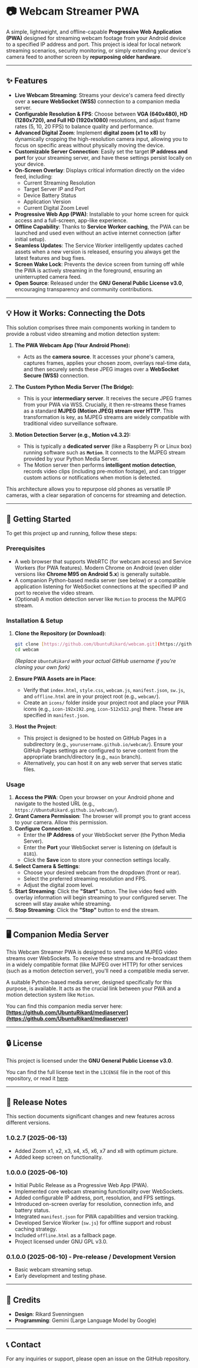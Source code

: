 # 📷 Webcam Streamer PWA

A simple, lightweight, and offline-capable **Progressive Web Application (PWA)** designed for streaming webcam footage from your Android device to a specified IP address and port. This project is ideal for local network streaming scenarios, security monitoring, or simply extending your device's camera feed to another screen by **repurposing older hardware**.

---

## ✨ Features

* **Live Webcam Streaming**: Streams your device's camera feed directly over a **secure WebSocket (WSS)** connection to a companion media server.
* **Configurable Resolution & FPS**: Choose between **VGA (640x480), HD (1280x720), and Full HD (1920x1080)** resolutions, and adjust frame rates (5, 10, 20 FPS) to balance quality and performance.
* **Advanced Digital Zoom**: Implement **digital zoom (x1 to x8)** by dynamically cropping the high-resolution camera input, allowing you to focus on specific areas without physically moving the device.
* **Customizable Server Connection**: Easily set the target **IP address and port** for your streaming server, and have these settings persist locally on your device.
* **On-Screen Overlay**: Displays critical information directly on the video feed, including:
    * Current Streaming Resolution
    * Target Server IP and Port
    * Device Battery Status
    * Application Version
    * Current Digital Zoom Level
* **Progressive Web App (PWA)**: Installable to your home screen for quick access and a full-screen, app-like experience.
* **Offline Capability**: Thanks to **Service Worker caching**, the PWA can be launched and used even without an active internet connection (after initial setup).
* **Seamless Updates**: The Service Worker intelligently updates cached assets when a new version is released, ensuring you always get the latest features and bug fixes.
* **Screen Wake Lock**: Prevents the device screen from turning off while the PWA is actively streaming in the foreground, ensuring an uninterrupted camera feed.
* **Open Source**: Released under the **GNU General Public License v3.0**, encouraging transparency and community contributions.

---

## 💡 How it Works: Connecting the Dots

This solution comprises three main components working in tandem to provide a robust video streaming and motion detection system:

1.  **The PWA Webcam App (Your Android Phone):**
    * Acts as the **camera source**. It accesses your phone's camera, captures frames, applies your chosen zoom, overlays real-time data, and then securely sends these JPEG images over a **WebSocket Secure (WSS)** connection.

2.  **The Custom Python Media Server (The Bridge):**
    * This is your **intermediary server**. It receives the secure JPEG frames from your PWA via WSS. Crucially, it then re-streams these frames as a standard **MJPEG (Motion JPEG) stream over HTTP**. This transformation is key, as MJPEG streams are widely compatible with traditional video surveillance software.

3.  **Motion Detection Server (e.g., Motion v4.3.2):**
    * This is typically a **dedicated server** (like a Raspberry Pi or Linux box) running software such as **`Motion`**. It connects to the MJPEG stream provided by your Python Media Server.
    * The Motion server then performs **intelligent motion detection**, records video clips (including pre-motion footage), and can trigger custom actions or notifications when motion is detected.

This architecture allows you to repurpose old phones as versatile IP cameras, with a clear separation of concerns for streaming and detection.

---

## 🚀 Getting Started

To get this project up and running, follow these steps:

### Prerequisites

* A web browser that supports WebRTC (for webcam access) and Service Workers (for PWA features). Modern Chrome on Android (even older versions like **Chrome M95 on Android 5.x**) is generally suitable.
* A companion Python-based media server (see below) or a compatible application listening for WebSocket connections at the specified IP and port to receive the video stream.
* (Optional) A motion detection server like `Motion` to process the MJPEG stream.

### Installation & Setup

1.  **Clone the Repository (or Download)**:
    ```bash
    git clone [https://github.com/UbuntuRikard/webcam.git](https://github.com/UbuntuRikard/webcam.git)
    cd webcam
    ```
    *(Replace `UbuntuRikard` with your actual GitHub username if you're cloning your own fork)*

2.  **Ensure PWA Assets are in Place**:
    * Verify that `index.html`, `style.css`, `webcam.js`, `manifest.json`, `sw.js`, and `offline.html` are in your project root (e.g., `webcam/`).
    * Create an `icons/` folder inside your project root and place your PWA icons (e.g., `icon-192x192.png`, `icon-512x512.png`) there. These are specified in `manifest.json`.

3.  **Host the Project**:
    * This project is designed to be hosted on GitHub Pages in a subdirectory (e.g., `yourusername.github.io/webcam/`). Ensure your GitHub Pages settings are configured to serve content from the appropriate branch/directory (e.g., `main` branch).
    * Alternatively, you can host it on any web server that serves static files.

### Usage

1.  **Access the PWA**: Open your browser on your Android phone and navigate to the hosted URL (e.g., `https://UbuntuRikard.github.io/webcam/`).
2.  **Grant Camera Permission**: The browser will prompt you to grant access to your camera. Allow this permission.
3.  **Configure Connection**:
    * Enter the **IP Address** of your WebSocket server (the Python Media Server).
    * Enter the **Port** your WebSocket server is listening on (default is `8181`).
    * Click the **Save** icon to store your connection settings locally.
4.  **Select Camera & Settings**:
    * Choose your desired webcam from the dropdown (front or rear).
    * Select the preferred streaming resolution and FPS.
    * Adjust the digital zoom level.
5.  **Start Streaming**: Click the **"Start"** button. The live video feed with overlay information will begin streaming to your configured server. The screen will stay awake while streaming.
6.  **Stop Streaming**: Click the **"Stop"** button to end the stream.

---

## 🖥️ Companion Media Server

This Webcam Streamer PWA is designed to send secure MJPEG video streams over WebSockets. To receive these streams and re-broadcast them in a widely compatible format (like MJPEG over HTTP) for other services (such as a motion detection server), you'll need a compatible media server.

A suitable Python-based media server, designed specifically for this purpose, is available. It acts as the crucial link between your PWA and a motion detection system like `Motion`.

You can find this companion media server here: **[https://github.com/UbuntuRikard/mediaserver](https://github.com/UbuntuRikard/mediaserver)**

---

## 🔒 License

This project is licensed under the **GNU General Public License v3.0**.

You can find the full license text in the `LICENSE` file in the root of this repository, or read it [here](https://www.gnu.org/licenses/gpl-3.0.en.html).

---

## 📝 Release Notes

This section documents significant changes and new features across different versions.

### 1.0.2.7 (2025-06-13)

* Added Zoom x1, x2, x3, x4, x5, x6, x7 and x8 with optimum picture.
* Added keep screen on functionality.

### 1.0.0.0 (2025-06-10)

* Initial Public Release as a Progressive Web App (PWA).
* Implemented core webcam streaming functionality over WebSockets.
* Added configurable IP address, port, resolution, and FPS settings.
* Introduced on-screen overlay for resolution, connection info, and battery status.
* Integrated `manifest.json` for PWA capabilities and version tracking.
* Developed Service Worker (`sw.js`) for offline support and robust caching strategy.
* Included `offline.html` as a fallback page.
* Project licensed under GNU GPL v3.0.

### 0.1.0.0 (2025-06-10) - Pre-release / Development Version

* Basic webcam streaming setup.
* Early development and testing phase.

---

## 🤝 Credits

* **Design**: Rikard Svenningsen
* **Programming**: Gemini (Large Language Model by Google)

---

## 📞 Contact

For any inquiries or support, please open an issue on the GitHub repository.
